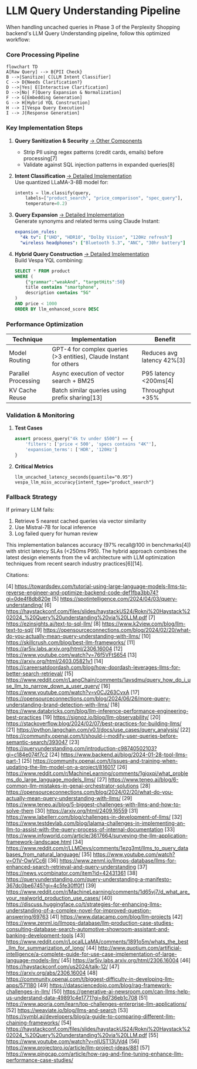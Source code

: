 # LLM Query Understanding Pipeline

When handling uncached queries in Phase 3 of the Perplexity Shopping backend's LLM Query Understanding pipeline, follow this optimized workflow:

### Core Processing Pipeline

```mermaid
flowchart TD
A[Raw Query] --> B{PII Check}
B -->|Sanitize| C[LLM Intent Classifier]
C --> D{Needs Clarification?}
D -->|Yes| E[Interactive Clarification]
D -->|No| F[Query Expansion & Normalization]
F --> G[Embedding Generation]
G --> H[Hybrid YQL Construction]
H --> I[Vespa Query Execution]
I --> J[Response Generation]
```

### Key Implementation Steps

1. **Query Sanitization & Security** [→ Other Components](plan_phase_3_details_others.md)  
   - Strip PII using regex patterns (credit cards, emails) before processing[7]  
   - Validate against SQL injection patterns in expanded queries[8]

2. **Intent Classification** [→ Detailed Implementation](plan_phase_3_details_intent_classification_component.md)  
   Use quantized LLaMA-3-8B model for:

   ```python
   intents = llm.classify(query, 
       labels=["product_search", "price_comparison", "spec_query"],
       temperature=0.2)
   ```

3. **Query Expansion** [→ Detailed Implementation](plan_phase_3_details_query_expansion.md)  
   Generate synonyms and related terms using Claude Instant:

   ```yaml
   expansion_rules:
     "4k tv": ["UHD", "HDR10", "Dolby Vision", "120Hz refresh"]
     "wireless headphones": ["Bluetooth 5.3", "ANC", "30hr battery"]
   ```

4. **Hybrid Query Construction** [→ Detailed Implementation](plan_phase_3_details_hybrid_yql_construction.md)  
   Build Vespa YQL combining:

   ```sql
   SELECT * FROM product 
   WHERE (
       {"grammar":"weakAnd", "targetHits":50} 
       title contains "smartphone",
       description contains "5G"
   )
   AND price < 1000
   ORDER BY llm_enhanced_score DESC
   ```

### Performance Optimization

| Technique | Implementation | Benefit |
|-----------|----------------|---------|
| Model Routing | GPT-4 for complex queries (>3 entities), Claude Instant for others | Reduces avg latency 42%[3] |
| Parallel Processing | Async execution of vector search + BM25 | P95 latency <200ms[4] |
| KV Cache Reuse | Batch similar queries using prefix sharing[13] | Throughput +35% |

### Validation & Monitoring

1. **Test Cases**  

   ```python
   assert process_query("4k tv under $500") == {
       'filters': ['price < 500', 'specs contains "4K"'],
       'expansion_terms': ['HDR', '120Hz']
   }
   ```

2. **Critical Metrics**  

   ```prometheus
   llm_uncached_latency_seconds{quantile="0.95"}
   vespa_llm_miss_accuracy{intent_type="product_search"}
   ```

### Fallback Strategy

If primary LLM fails:

1. Retrieve 5 nearest cached queries via vector similarity  
2. Use Mistral-7B for local inference  
3. Log failed query for human review

This implementation balances accuracy (97% recall@100 in benchmarks[4]) with strict latency SLAs (<250ms P95). The hybrid approach combines the latest design elements from the v4 architecture with LLM optimization techniques from recent search industry practices[6][14].

Citations:

[4] <https://towardsdev.com/tutorial-using-large-language-models-llms-to-reverse-engineer-and-optimize-backend-code-def1fba3bb74?gi=0de4f8db820e>
[5] <https://spotintelligence.com/2024/04/03/query-understanding/>
[6] <https://haystackconf.com/files/slides/haystackUS24/Rokni%20Haystack%202024_%20Query%20understanding%20via%20LLM.pdf>
[7] <https://ezinsights.ai/text-to-sql-llm/>
[8] <https://www.k2view.com/blog/llm-text-to-sql/>
[9] <https://opensourceconnections.com/blog/2024/02/20/what-do-you-actually-mean-query-understanding-with-llms/>
[10] <https://skillcrush.com/blog/best-llm-frameworks/>
[11] <https://ar5iv.labs.arxiv.org/html/2306.16004>
[12] <https://www.youtube.com/watch?v=76f5VFtS654>
[13] <https://arxiv.org/html/2403.05821v1>
[14] <https://careersatdoordash.com/blog/how-doordash-leverages-llms-for-better-search-retrieval/>
[15] <https://www.reddit.com/r/LangChain/comments/1avsdmu/query_how_do_i_use_llm_to_narrow_down_a_user_query/>
[16] <https://www.youtube.com/watch?v=v0CJ263CvxA>
[17] <https://opensourceconnections.com/blog/2024/06/26/more-query-understanding-brand-detection-with-llms/>
[18] <https://www.databricks.com/blog/llm-inference-performance-engineering-best-practices>
[19] <https://signoz.io/blog/llm-observability/>
[20] <https://stackoverflow.blog/2024/02/07/best-practices-for-building-llms/>
[21] <https://python.langchain.com/v0.1/docs/use_cases/query_analysis/>
[22] <https://community.openai.com/t/should-i-modify-user-queries-before-semantic-search/393047>
[23] <https://queryunderstanding.com/introduction-c98740502103?gi=c184e074f7c2>
[24] <https://www.backend.ai/blog/2024-01-28-tool-llms-part-1>
[25] <https://community.openai.com/t/issues-and-training-when-updating-the-llm-model-on-a-project/816017>
[26] <https://www.reddit.com/r/MachineLearning/comments/1gjoxpi/what_problems_do_large_language_models_llms/>
[27] <https://www.teneo.ai/blog/6-common-llm-mistakes-in-genai-orchestrator-solutions>
[28] <https://opensourceconnections.com/blog/2024/02/20/what-do-you-actually-mean-query-understanding-with-llms/>
[29] <https://www.teneo.ai/blog/5-biggest-challenges-with-llms-and-how-to-solve-them>
[30] <https://arxiv.org/html/2409.16559>
[31] <https://www.labellerr.com/blog/challenges-in-development-of-llms/>
[32] <https://www.testdevlab.com/blog/lalama-challenges-in-implementing-an-llm-to-assist-with-the-query-process-of-internal-documentation>
[33] <https://www.infoworld.com/article/3617664/surveying-the-llm-application-framework-landscape.html>
[34] <https://www.reddit.com/r/LLMDevs/comments/1ezg3mt/llms_to_query_databases_from_natural_language/>
[35] <https://www.youtube.com/watch?v=O1V-OwVCc6I>
[36] <https://www.zenml.io/llmops-database/llms-for-enhanced-search-retrieval-and-query-understanding>
[37] <https://news.ycombinator.com/item?id=42431361>
[38] <https://queryunderstanding.com/query-understanding-a-manifesto-367dc0be6745?gi=4c5fe30ff0f1>
[39] <https://www.reddit.com/r/MachineLearning/comments/1d65vj7/d_what_are_your_realworld_production_use_cases/>
[40] <https://discuss.huggingface.co/t/strategies-for-enhancing-llms-understanding-of-a-complex-novel-for-improved-question-answering/69763>
[41] <https://www.datacamp.com/blog/llm-projects>
[42] <https://www.zenml.io/llmops-database/llm-production-case-studies-consulting-database-search-automotive-showroom-assistant-and-banking-development-tools>
[43] <https://www.reddit.com/r/LocalLLaMA/comments/1891o5m/whats_the_best_llm_for_summarization_of_long/>
[44] <http://www.quotium.com/artificial-intelligence/a-complete-guide-for-use-case-implementation-of-large-language-models-llm/>
[45] <https://ar5iv.labs.arxiv.org/html/2306.16004>
[46] <https://haystackconf.com/us2024/talk-12/>
[47] <https://arxiv.org/abs/2306.16004>
[48] <https://community.openai.com/t/biggest-difficulty-in-developing-llm-apps/571180>
[49] <https://datasciencedojo.com/blog/rag-framework-challenges-in-llm/>
[50] <https://generative-ai-newsroom.com/can-llms-help-us-understand-data-49891c4e1771?gi=8d736eb1c708>
[51] <https://www.aporia.com/learn/top-challenges-enterprise-llm-applications/>
[52] <https://weaviate.io/blog/llms-and-search>
[53] <https://symbl.ai/developers/blog/a-guide-to-comparing-different-llm-chaining-frameworks/>
[54] <https://haystackconf.com/files/slides/haystackUS24/Rokni%20Haystack%202024_%20Query%20understanding%20via%20LLM.pdf>
[55] <https://www.youtube.com/watch?v=nlUST13UVd4>
[56] <https://www.projectpro.io/article/llm-project-ideas/881>
[57] <https://www.pingcap.com/article/how-rag-and-fine-tuning-enhance-llm-performance-case-studies/>
